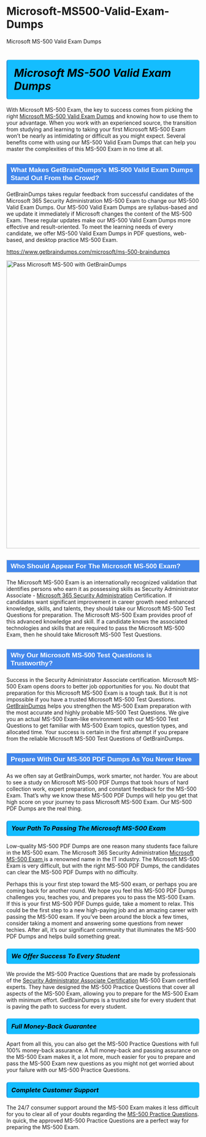 # Microsoft-MS500-Valid-Exam-Dumps
Microsoft MS-500 Valid Exam Dumps
<h1><strong><span style="display: block; color: #000000; background: #14BDFF; border: 0.5px solid #AED6F1; border-left: 3px solid #3498DB; padding: .6em; border-radius: 6px;">                     <em>Microsoft MS-500 <span class="exam_variation">Valid Exam Dumps</span> </em>                </span></strong>            </h1>                        <p>With Microsoft MS-500 Exam, the key to success comes from picking the right <a href="https://www.getbraindumps.com/microsoft/ms-500-braindumps">Microsoft MS-500 <span class="exam_variation">Valid Exam Dumps</span></a> and             knowing how to use them to your advantage.             When you work with an experienced source, the transition from studying and learning to taking your first Microsoft MS-500 Exam             won’t be nearly as intimidating or difficult as you might expect. Several benefits come with using our MS-500 <span class="exam_variation">Valid Exam Dumps</span> that can             help you master the complexities of this MS-500 Exam in no time at all.</p>                        <h2 style="background: #4287ec; border: 1px solid #cccccc; padding: 5px 10px;">                <span style="color: #ffffff;">                    <span style="font-size: 11pt;">                        <span style="line-height: normal;">                            <span style="font-family: Calibri,sans-serif;">                                <strong>                                    <span style="font-size: 13.0pt;">What Makes GetBrainDumps's MS-500 <span class="exam_variation">Valid Exam Dumps</span> Stand Out From the Crowd?</span>                                </strong>                            </span>                        </span>                    </span>                </span>            </h2>                        <p>GetBrainDumps takes regular feedback from successful candidates of the Microsoft 365 Security Administration MS-500 Exam to change             our MS-500 <span class="exam_variation">Valid Exam Dumps</span>. Our MS-500 <span class="exam_variation">Valid Exam Dumps</span> are syllabus-based and we update it immediately if Microsoft changes             the content of the MS-500 Exam.             These regular updates make our MS-500 <span class="exam_variation">Valid Exam Dumps</span> more effective and result-oriented. To meet the learning needs of every candidate,             we offer MS-500 <span class="exam_variation">Valid Exam Dumps</span> in PDF questions, web-based, and desktop practice MS-500 Exam.</p>                                    <p><a href="https://www.getbraindumps.com/microsoft/ms-500-braindumps">https://www.getbraindumps.com/microsoft/ms-500-braindumps</a></p>                        <p><a href="https://www.getbraindumps.com/"><img src="https://www.getbraindumps.com/images/get-updated-exam-questions-with-discount-getbraindumps.jpg" class="postImage" alt="Pass Microsoft MS-500 with GetBrainDumps" width="750"></a></p>                                        <h2 style="background: #4287ec; border: 1px solid #cccccc; padding: 5px 10px;">                <span style="color: #ffffff;">                    <span style="font-size: 11pt;">                        <span style="line-height: normal;">                            <span style="font-family: Calibri,sans-serif;">                                <strong>                                    <span style="font-size: 13.0pt;">Who Should Appear For The Microsoft MS-500 Exam?</span>                                </strong>                            </span>                        </span>                    </span>                </span>            </h2>                        <p>The Microsoft MS-500 Exam is an internationally recognized validation that identifies persons who earn it as possessing skills as             Security Administrator Associate - <a href="https://www.getbraindumps.com/microsoft/ms-500-braindumps">Microsoft 365 Security Administration</a> Certification. If candidates want significant improvement in             career growth need enhanced knowledge, skills, and talents, they should take our Microsoft MS-500 <span class="exam_variation2">Test Questions</span> for preparation.             The Microsoft MS-500 Exam provides proof of this advanced knowledge and skill. If a candidate knows the associated technologies and skills             that are required to pass the Microsoft MS-500 Exam, then he should take Microsoft MS-500 <span class="exam_variation2">Test Questions</span>.</p>                        <h2 style="background: #4287ec; border: 1px solid #cccccc; padding: 5px 10px;">                <span style="color: #ffffff;">                    <span style="font-size: 11pt;">                        <span style="line-height: normal;">                            <span style="font-family: Calibri,sans-serif;">                                <strong>                                    <span style="font-size: 13.0pt;">Why Our Microsoft MS-500 <span class="exam_variation2">Test Questions</span> is Trustworthy?</span>                                </strong>                            </span>                        </span>                    </span>                </span>            </h2>                        <p>Success in the Security Administrator Associate certification. Microsoft MS-500 Exam opens doors to better job opportunities for you.             No doubt that preparation for this Microsoft MS-500 Exam is a tough task. But it is not impossible if you have a trusted Microsoft MS-500 <span class="exam_variation2">Test Questions</span>.             <a href="https://www.getbraindumps.com/">GetBrainDumps</a> helps you strengthen the MS-500 Exam preparation with the most accurate and highly probable MS-500 <span class="exam_variation2">Test Questions</span>. We give you an             actual MS-500 Exam-like environment with our MS-500 <span class="exam_variation2">Test Questions</span> to get familiar with MS-500 Exam topics, question types, and allocated time.             Your success is certain in the first attempt if you prepare from the reliable Microsoft MS-500 <span class="exam_variation2">Test Questions</span> of GetBrainDumps.</p>                        <h2 style="background: #4287ec; border: 1px solid #cccccc; padding: 5px 10px;">                <span style="color: #ffffff;">                    <span style="font-size: 11pt;">                        <span style="line-height: normal;">                            <span style="font-family: Calibri,sans-serif;">                                <strong>                                    <span style="font-size: 13.0pt;">Prepare With Our MS-500 <span class="exam_variation3">PDF Dumps</span> As You Never Have</span>                                </strong>                            </span>                        </span>                    </span>                </span>            </h2>                        <p>As we often say at GetBrainDumps, work smarter, not harder. You are about to see a study on Microsoft MS-500 <span class="exam_variation3">PDF Dumps</span> that took hours of hard collection work,             expert preparation, and constant feedback for the MS-500 Exam. That’s why we know these MS-500 <span class="exam_variation3">PDF Dumps</span> will help you get that high score on your             journey to pass Microsoft MS-500 Exam. Our MS-500 <span class="exam_variation3">PDF Dumps</span> are the real thing.</p>                        <h3>                <strong>                    <span style="display: block; color: #000000; background: #14BDFF; border: 0.5px solid #AED6F1; border-left: 3px solid #3498DB; padding: .6em; border-radius: 6px;">                        <em>Your Path To Passing The Microsoft MS-500 Exam</em>                    </span>                </strong>            </h3>                        <p>Low-quality MS-500 <span class="exam_variation3">PDF Dumps</span> are one reason many students face failure in the MS-500 exam. The Microsoft 365 Security Administration <a href="https://www.getbraindumps.com/microsoft-braindumps.html">Microsoft MS-500 Exam </a>             is a renowned name in the IT industry. The Microsoft MS-500 Exam is very difficult, but with the right MS-500 <span class="exam_variation3">PDF Dumps</span>, the candidates can clear the             MS-500 <span class="exam_variation3">PDF Dumps</span> with no difficulty.</p>                        <p>Perhaps this is your first step toward the MS-500 exam, or perhaps you are coming back for another round. We hope you feel this             MS-500 <span class="exam_variation3">PDF Dumps</span> challenges you,             teaches you, and prepares you to pass the MS-500 Exam. If this is your first MS-500 <span class="exam_variation3">PDF Dumps</span> guide, take a moment to relax. This could be the first step to             a new high-paying job and an amazing career with passing the MS-500 exam. If you’ve been around the block a few times, consider taking a moment and             answering some questions from newer techies. After all, it’s our significant community that illuminates the MS-500 <span class="exam_variation3">PDF Dumps</span> and helps build something great.</p>                        <h3>                <strong>                    <span style="display: block; color: #000000; background: #14BDFF; border: 0.5px solid #AED6F1; border-left: 3px solid #3498DB; padding: .6em; border-radius: 6px;">                        <em>We Offer Success To Every Student</em>                    </span>                </strong>            </h3>                        <p>We provide the MS-500 <span class="exam_variation4">Practice Questions</span> that are made by professionals of the <a href="https://www.getbraindumps.com/microsoft/security-administrator-associate-braindumps.html">Security Administrator Associate Certification</a> MS-500 Exam certified experts.             They have designed the MS-500 <span class="exam_variation4">Practice Questions</span> that cover all aspects of the MS-500 Exam, allowing you to prepare for the            MS-500 Exam with minimum effort.             GetBrainDumps is a trusted site for every student that is paving the path to success for every student.</p>                        <h3>                <strong>                    <span style="display: block; color: #000000; background: #14BDFF; border: 0.5px solid #AED6F1; border-left: 3px solid #3498DB; padding: .6em; border-radius: 6px;">                        <em>Full Money-Back Guarantee</em>                    </span>                </strong>            </h3>                        <p>Apart from all this, you can also get the MS-500 <span class="exam_variation4">Practice Questions</span> with full 100% money-back assurance. A full money-back and passing assurance on             the MS-500 Exam makes it,             a lot more, much easier for you to prepare and pass the MS-500 Exam new questions as you might             not get worried about your failure with our MS-500 <span class="exam_variation4">Practice Questions</span>.</p>                                    <h3>                <strong>                    <span style="display: block; color: #000000; background: #14BDFF; border: 0.5px solid #AED6F1; border-left: 3px solid #3498DB; padding: .6em; border-radius: 6px;">                        <em>Complete Customer Support</em>                    </span>                </strong>            </h3>                        <p>The 24/7 consumer support around the MS-500 Exam makes it less difficult for you to clear all of your doubts regarding the <a href="https://www.getbraindumps.com/microsoft/ms-500-braindumps">MS-500 <span class="exam_variation4">Practice Questions</span></a>. In quick,             the approved MS-500 <span class="exam_variation4">Practice Questions</span> are a perfect way for preparing the MS-500 Exam.</p>                    
